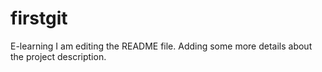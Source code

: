 # firstgit
E-learning
I am editing the README file. Adding some more details about the project description.
